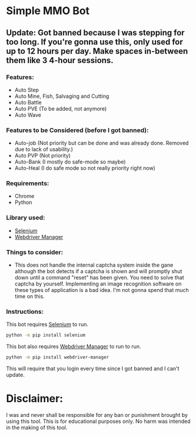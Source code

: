 # Simple MMO Bot

## Update: Got banned because I was stepping for too long. If you're gonna use this, only used for up to 12 hours per day. Make spaces in-between them like 3 4-hour sessions.

### Features:
- Auto Step
- Auto Mine, Fish, Salvaging and Cutting
- Auto Battle
- Auto PVE (To be added, not anymore)
- Auto Wave

### Features to be Considered (before I got banned):
- Auto-job (Not priority but can be done and was already done. Removed due to lack of usability.)
- Auto PVP (Not priority)
- Auto-Bank (I mostly do safe-mode so maybe)
- Auto-Heal (I do safe mode so not really priority right now)

### Requirements:
- Chrome
- Python

### Library used:
- [Selenium](https://github.com/SeleniumHQ/selenium)
- [Webdriver Manager](https://github.com/SergeyPirogov/webdriver_manager)

### Things to consider:
- This does not handle the internal captcha system inside the gane although the bot detects if a captcha is shown and will promptly shut down until a command "reset" has been given. You need to solve that captcha by yourself. Implementing an image recognition software on these types of application is a bad idea. I'm not gonna spend that much time on this.

### Instructions:
This bot requires [Selenium](https://github.com/SeleniumHQ/selenium) to run.
```sh
python -m pip install selenium
```

This bot also requires [Webdriver Manager](https://github.com/SergeyPirogov/webdriver_manager) to run to run.
```sh
python -m pip install webdriver-manager
```

This will require that you login every time since I got banned and I can't update.

# Disclaimer:
I was and never shall be responsible for any ban or punishment brought by using this tool. This is for educational purposes only. No harm was intended in the making of this tool.
